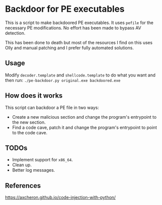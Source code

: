 # Backdoor for PE executables

This is a script to make backdoored PE executables. It uses `pefile` for the necessary PE
modifications. No effort has been made to bypass AV detection.

This has been done to death but most of the resources I find on this uses Olly and manual patching
and I prefer fully automated solutions.

## Usage

Modify `decoder.template` and `shellcode.template` to do what you want and then run:
`./pe-backdoor.py original.exe backdoored.exe`

## How does it works

This script can backdoor a PE file in two ways:

- Create a new malicious section and change the program's entrypoint to the new section.
- Find a code cave, patch it and change the program's entrypoint to point to the code cave.

## TODOs
- Implement support for `x86_64`.
- Clean up.
- Better log messages.

## References
https://axcheron.github.io/code-injection-with-python/
